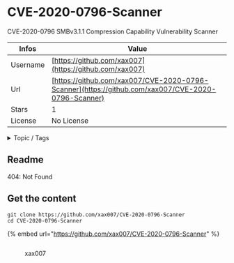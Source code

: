 # CVE-2020-0796-Scanner

CVE-2020-0796 SMBv3.1.1 Compression Capability Vulnerability Scanner

| Infos    | Value                                                              |
| -------- | -------------------------------------------------------------------|
| Username | [https://github.com/xax007](https://github.com/xax007) |
| Url      | [https://github.com/xax007/CVE-2020-0796-Scanner](https://github.com/xax007/CVE-2020-0796-Scanner)                                               |
| Stars    | 1                                                          |
| License  | No License                                                        |

<details>

<summary>Topic / Tags</summary>

* cve-2020-0796

</details>

## Readme

404: Not Found


## Get the content

```
git clone https://github.com/xax007/CVE-2020-0796-Scanner
cd CVE-2020-0796-Scanner
```

{% embed url="https://github.com/xax007/CVE-2020-0796-Scanner" %}

<figure><img src="https://avatars.githubusercontent.com/u/44893059?v=4" alt=""><figcaption><p>xax007</p></figcaption></figure>
